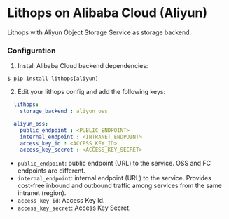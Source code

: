 # Lithops on Alibaba Cloud (Aliyun)

Lithops with Aliyun Object Storage Service as storage backend.


### Configuration

1. Install Alibaba Cloud backend dependencies:

```
$ pip install lithops[aliyun]
```

2. Edit your lithops config and add the following keys:

```yaml
  lithops:
    storage_backend : aliyun_oss

  aliyun_oss:
    public_endpoint : <PUBLIC_ENDPOINT>
    internal_endpoint : <INTRANET_ENDPOINT>
    access_key_id : <ACCESS_KEY_ID>
    access_key_secret : <ACCESS_KEY_SECRET>
```

   - `public_endpoint`: public endpoint (URL) to the service. OSS and FC endpoints are different.
   - `internal_endpoint`: internal endpoint (URL) to the service. Provides cost-free inbound and outbound traffic among services from the same intranet (region).
   - `access_key_id`: Access Key Id.
   - `access_key_secret`: Access Key Secret.
